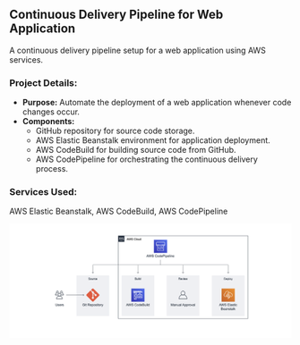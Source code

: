 ## Continuous Delivery Pipeline for Web Application

A continuous delivery pipeline setup for a web application using AWS services.

### Project Details:
- **Purpose:** Automate the deployment of a web application whenever code changes occur.
- **Components:**
  - GitHub repository for source code storage.
  - AWS Elastic Beanstalk environment for application deployment.
  - AWS CodeBuild for building source code from GitHub.
  - AWS CodePipeline for orchestrating the continuous delivery process.

### Services Used:
AWS Elastic Beanstalk, AWS CodeBuild, AWS CodePipeline

![Pipeline Architecture](https://github.com/sahajDahal/aws-elastic-beanstalk-express-js-sample/blob/main/applicationArchitecture.png)


